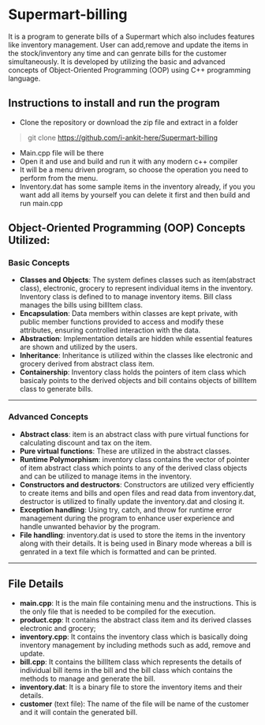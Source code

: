 # **Supermart-billing**
It is a program to generate bills of a Supermart which also includes features like inventory management. User can add,remove and update the items in the stock/inventory any time and can genrate bills for the customer simultaneously. It is developed by utilizing the basic and advanced concepts of Object-Oriented Programming (OOP) using C++ programming language.

## Instructions to install and run the program
- Clone the repository or download the zip file and extract in a folder<br/>
> git clone https://github.com/i-ankit-here/Supermart-billing
- Main.cpp file will be there
- Open it and use and build and run it with any modern c++ compiler
- It will be a menu driven program, so choose the operation you need to perform from the menu.
- Inventory.dat has some sample items in the inventory already, if you you want add all items by yourself you can delete it first and then build and run main.cpp

## Object-Oriented Programming (OOP) Concepts Utilized:
### Basic Concepts 
- **Classes and Objects**: The system defines classes such as item(abstract class), electronic, grocery to represent individual items in the inventory. Inventory class is defined to to manage inventory items. Bill class manages the bills using billItem class.
- **Encapsulation**: Data members within classes are kept private, with public member functions provided to access and modify these attributes, ensuring controlled interaction with the data.
- **Abstraction**: Implementation details are hidden while essential features are shown and utilized by the users.
- **Inheritance**: Inheritance is utilized within the classes like electronic and grocery derived from abstract class item.
- **Containership**: Inventory class holds the pointers of item class which basicaly points to the derived objects and bill contains objects of billItem class to generate bills.
****
### Advanced Concepts
- **Abstract class**: item is an abstract class with pure virtual functions for calculating discount and tax on the item.
- **Pure virtual functions**: These are utilized in the abstract classes.
- **Runtime Polymorphism**: inventory class contains the vector of pointer of item abstract class which points to any of the derived class objects and can be utilized to manage items in the inventory.
- **Constructors and destructors**: Constructors are utilized very efficiently to create items and bills and open files and read data from inventory.dat, destructor is utilized to finally update the inventory.dat and closing it.
- **Exception handling**: Using try, catch, and throw for runtime error management during the program to enhance user experience and handle unwanted behavior by the program.
- **File handling**: inventory.dat is used to store the items in the inventory along with their details. It is being used in Binary mode whereas a bill is genrated in a text file which is formatted and can be printed.
****
## File Details
- **main.cpp**: It is the main file containing menu and the instructions. This is the only file that is needed to be compiled for the execution.
- **product.cpp**: It contains the abstract class item and its derived classes electronic and grocery;
- **inventory.cpp**: It contains the inventory class which is basically doing inventory management by including methods such as add, remove and update.
- **bill.cpp**: It contains the billItem class which represents the details of individual bill items in the bill and the bill class which contains the methods to manage and generate the bill.
- **inventory.dat**: It is a binary file to store the inventory items and their details.
- **customer** (text file): The name of the file will be name of the customer and it will contain the generated bill.
